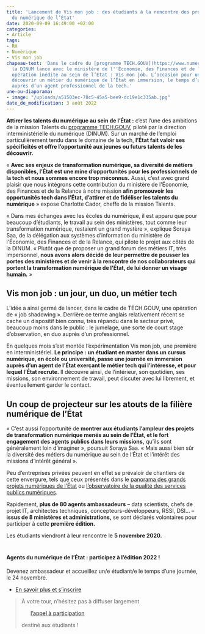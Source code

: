 ```yaml
---
title: 'Lancement de Vis mon job : des étudiants à la rencontre des professionnels
  du numérique de l’État'
date: 2020-09-09 16:49:00 +02:00
categories:
- Article
tags:
- RH
- Numérique
- Vis mon job
chapeau-text: 'Dans le cadre du [programme TECH.GOUV](https://www.numerique.gouv.fr/publications/tech-gouv-strategie-et-feuille-de-route-2019-2021/),
  la DINUM lance avec le ministère de l''Économie, des Finances et de la Relance une
  opération inédite au sein de l’État : Vis mon job. L’occasion pour un étudiant de
  découvrir un métier du numérique de l’État en immersion, le temps d’une journée,
  auprès d’un agent professionnel de la tech.'
une-ou-diaporama:
- image: "/uploads/a51503ec-78c5-45a5-bee9-dc19e1c335ab.jpg"
date_de_modification: 3 août 2022
---
```


**Attirer les talents du numérique au sein de l’État :** c’est l’une des ambitions de la mission Talents du [programme TECH.GOUV](https://www.numerique.gouv.fr/publications/tech-gouv-strategie-et-feuille-de-route-2019-2021/), piloté par la direction interministérielle du numérique (DINUM). Sur un marché de l’emploi particulièrement tendu dans le domaine de la tech, **l’État fait valoir ses spécificités et offre l’opportunité aux jeunes ou futurs talents de les découvrir.**

« **Avec ses enjeux de transformation numérique, sa diversité de métiers disponibles, l’État est une mine d’opportunités pour les professionnels de la tech et nous sommes encore trop méconnus.** Aussi, c’est avec grand plaisir que nous intégrons cette contribution du ministère de l'Économie, des Finances et de la Relance à notre mission **afin promouvoir les opportunités tech dans l’État, d’attirer et de fidéliser les talents du numérique** » expose Charlotte Cador, cheffe de la mission Talents.


« Dans mes échanges avec les écoles du numérique, il est apparu que pour beaucoup d’étudiants, le travail au sein des ministères, tout comme leur transformation numérique, restaient un grand mystère », explique Soraya Saa, de la délégation aux systèmes d’information du ministère de l'Économie, des Finances et de la Relance, qui pilote le projet aux côtés de la DINUM. « Plutôt que de proposer un grand forum des métiers IT, très impersonnel, **nous avons alors décidé de leur permettre de pousser les portes des ministères et de venir à la rencontre de nos collaborateurs qui portent la transformation numérique de l’État, de lui donner un visage humain.** »

## Vis mon job : un jour, un duo, un métier tech

L’idée a ainsi germé de lancer, dans le cadre de TECH.GOUV, une opération de <span lang="en">« job shadowing »</span>. Derrière ce terme anglais relativement récent se cache un dispositif bien connu, très répandu dans le secteur privé, beaucoup moins dans le public : le jumelage, une sorte de court stage d’observation, en duo auprès d’un professionnel.

En quelques mois s’est montée l’expérimentation Vis mon job, une première en interministériel. **Le principe : un étudiant en master dans un cursus numérique, en école ou université, passe une journée en immersion auprès d’un agent de l’État exerçant le métier tech qui l’intéresse, et pour lequel l’État recrute.** Il découvre ainsi, de l’intérieur, son quotidien, ses missions, son environnement de travail, peut discuter avec lui librement, et éventuellement garder le contact.

## Un coup de projecteur sur les atouts de la filière numérique de l’État

« C’est aussi l’opportunité de **montrer aux étudiants l’ampleur des projets de transformation numérique menés au sein de l’État, et le fort engagement des agents publics dans leurs missions,** qu’ils sont généralement loin d’imaginer », poursuit Soraya Saa. « Mais aussi bien sûr la diversité des métiers du numérique au sein de l’État et l’intérêt des missions d’intérêt général ».

Peu d’entreprises privées peuvent en effet se prévaloir de chantiers de cette envergure, tels que ceux présentés dans le [panorama des grands projets numériques de l’État](https://www.numerique.gouv.fr/publications/panorama-grands-projets-si/) ou [l’observatoire de la qualité des services publics numériques](https://observatoire.numerique.gouv.fr/).

Rapidement, **plus de 80 agents ambassadeurs** – <span lang="en">data scientists</span>, chefs de projet IT, architectes techniques, concepteurs-développeurs, RSSI, DSI… – **issus de 8 ministères et administrations,** se sont déclarés volontaires pour participer à cette **première édition.**

Les étudiants viendront à leur rencontre le **5 novembre 2020.**

<div class="encadre noir" style="margin-bottom:40px"><h4 style="margin-top: 40px;">Agents du numérique de l’État : participez à l’édition 2022 !</h4><p>Devenez ambassadeur et accueillez un/e étudiant/e le temps d’une journée, le 24 novembre.
<ul><li><a href="https://www.numerique.gouv.fr/actualites/vis-mon-job-2022-agents-etat-faites-decouvrir-votre-metier-numerique-a-des-etudiants/" alt="Vis mon job 2022 - lien interne">En savoir plus et s’inscrire</a></li></ul>

>À votre tour, n’hésitez pas à diffuser largement <ul><a href="https://www.numerique.gouv.fr/agenda/vis-mon-job-2022/" alt="Vis mon job 2022 - lien interne">l’appel à participation</a></ul> destiné aux étudiants !
</p>
<p style="text-indent: 15px;"></p></div>